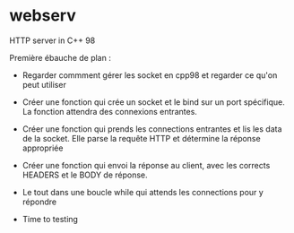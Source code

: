 # webserv
HTTP server in C++ 98

Première ébauche de plan :

- Regarder commment gérer les socket en cpp98 et regarder ce qu'on peut utiliser

- Créer une fonction qui crée un socket et le bind sur un port spécifique. La fonction attendra des connexions entrantes.

- Créer une fonction qui prends les connections entrantes et lis les data de la socket. Elle parse la requête HTTP et détermine la réponse appropriée

- Créer une fonction qui envoi la réponse au client, avec les corrects HEADERS et le BODY de réponse.

- Le tout dans une boucle while qui attends les connections pour y répondre

- Time to testing
